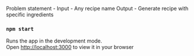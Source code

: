 Problem statement -
Input - Any recipe name
Output - Generate recipe with specific ingredients

### `npm start`

Runs the app in the development mode.\
Open [http://localhost:3000](http://localhost:3000) to view it in your browser